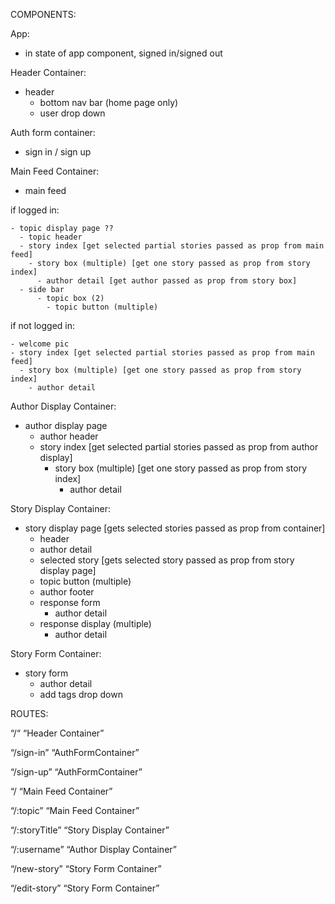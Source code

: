 COMPONENTS:

App:
- in state of app component, signed in/signed out

Header Container:
- header
    - bottom nav bar (home page only)
    - user drop down

Auth form container:
- sign in / sign up

Main Feed Container:

- main feed

if logged in:

    - topic display page ??
      - topic header
      - story index [get selected partial stories passed as prop from main feed]
        - story box (multiple) [get one story passed as prop from story index]
          - author detail [get author passed as prop from story box]
      - side bar
          - topic box (2)
            - topic button (multiple)

if not logged in:

    - welcome pic
    - story index [get selected partial stories passed as prop from main feed]
      - story box (multiple) [get one story passed as prop from story index]
        - author detail


Author Display Container:
- author display page
  - author header  
  - story index [get selected partial stories passed as prop from author display]
    - story box (multiple) [get one story passed as prop from story index]
      - author detail


Story Display Container:
- story display page [gets selected stories passed as prop from container]
  - header 
  - author detail
  - selected story [gets selected story passed as prop from story display page]
  - topic button (multiple)
  - author footer
  - response form
    - author detail
  - response display (multiple)
    - author detail


Story Form Container:
- story form
  - author detail
  - add tags drop down



ROUTES:


“/“  “Header Container”

“/sign-in”  “AuthFormContainer”

“/sign-up” “AuthFormContainer”

“/ “Main Feed Container”

“/:topic” “Main Feed Container”

“/:storyTitle”   “Story Display Container”

“/:username”  “Author Display Container”

“/new-story” “Story Form Container”

“/edit-story” “Story Form Container”
